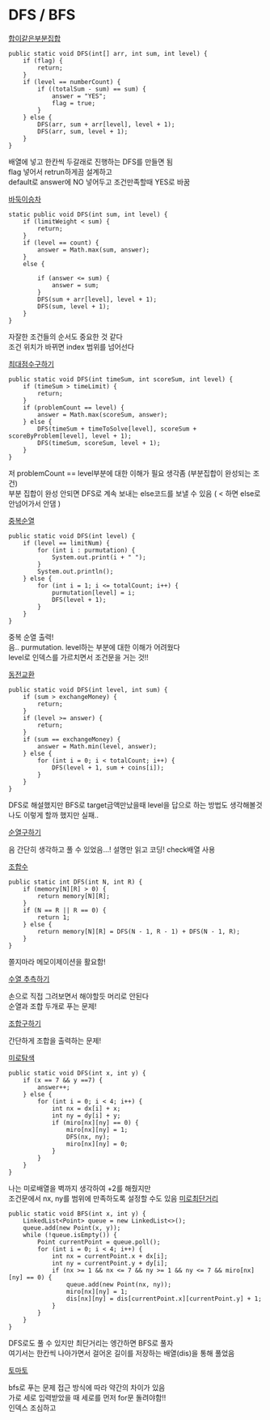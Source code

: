 # DFS / BFS

[합이같은부분집합](합이같은부분집합.java)
```
public static void DFS(int[] arr, int sum, int level) {
    if (flag) {
        return;
    }
    if (level == numberCount) {
        if ((totalSum - sum) == sum) {
            answer = "YES";
            flag = true;
        }
    } else {
        DFS(arr, sum + arr[level], level + 1);
        DFS(arr, sum, level + 1);
    }
}
```
배열에 넣고 한칸씩 두갈래로 진행하는 DFS를 만들면 됨\
flag 넣어서 retrun하게끔 설계하고\
default로 answer에 NO 넣어두고 조건만족할때 YES로 바꿈

[바둑이승차](바둑이승차.java)
```
static public void DFS(int sum, int level) {
    if (limitWeight < sum) {
        return;
    }
    if (level == count) {
        answer = Math.max(sum, answer);
    }
    else {

        if (answer <= sum) {
            answer = sum;
        }
        DFS(sum + arr[level], level + 1);
        DFS(sum, level + 1);
    }
}
```
자잘한 조건들의 순서도 중요한 것 같다 \
조건 위치가 바뀌면 index 범위를 넘어선다

[최대점수구하기](최대점수구하기.java)
```
public static void DFS(int timeSum, int scoreSum, int level) {
    if (timeSum > timeLimit) {
        return;
    }
    if (problemCount == level) {
        answer = Math.max(scoreSum, answer);
    } else {
        DFS(timeSum + timeToSolve[level], scoreSum + scoreByProblem[level], level + 1);
        DFS(timeSum, scoreSum, level + 1);
    }
}
```
저 problemCount == level부분에 대한 이해가 필요 생각좀 (부분집합이 완성되는 조건)\
부분 집합이 완성 안되면 DFS로 계속 보내는 else코드를 보낼 수 있음 ( < 하면 else로 안넘어가서 안댐 )

[중복순열](중복순열.java)
```
public static void DFS(int level) {
    if (level == limitNum) {
        for (int i : purmutation) {
            System.out.print(i + " ");
        }
        System.out.println();
    } else {
        for (int i = 1; i <= totalCount; i++) {
            purmutation[level] = i;
            DFS(level + 1);
        }
    }
}
```
중복 순열 출력!\
음.. purmutation. level하는 부분에 대한 이해가 어려웠다\
level로 인덱스를 가르치면서 조건문을 거는 것!!

[동전교환](동전교환.java)
```
public static void DFS(int level, int sum) {
    if (sum > exchangeMoney) {
        return;
    }
    if (level >= answer) {
        return;
    }
    if (sum == exchangeMoney) {
        answer = Math.min(level, answer);
    } else {
        for (int i = 0; i < totalCount; i++) {
            DFS(level + 1, sum + coins[i]);
        }
    }
}
```
DFS로 해설했지만 BFS로 target금액만났을때 level을 답으로 하는 방법도 생각해볼것\
나도 이렇게 할까 했지만 실패..

[순열구하기](순열구하기.java)

음 간단히 생각하고 풀 수 있었음...! 설명만 읽고 코딩! check배열 사용

[조합수](조합수.java)
```
public static int DFS(int N, int R) {
    if (memory[N][R] > 0) {
        return memory[N][R];
    }
    if (N == R || R == 0) {
        return 1;
    } else {
        return memory[N][R] = DFS(N - 1, R - 1) + DFS(N - 1, R);
    }
}
```
쫄지마라 메모이제이션을 활요함!

[수열 추측하기](수열추측하기.java)

손으로 직접 그려보면서 해야할듯 머리로 안된다\
순열과 조합 두개로 푸는 문제!

[조합구하기](조합구하기.java)

간단하게 조합을 출력하는 문제!

[미로탐색](미로탐색.java)
```
public static void DFS(int x, int y) {
    if (x == 7 && y ==7) {
        answer++;
    } else {
        for (int i = 0; i < 4; i++) {
            int nx = dx[i] + x;
            int ny = dy[i] + y;
            if (miro[nx][ny] == 0) {
                miro[nx][ny] = 1;
                DFS(nx, ny);
                miro[nx][ny] = 0;
            }
        }
    }
}
```
나는 미로배열을 벽까지 생각하여 +2를 해줬지만\
조건문에서 nx, ny를 범위에 만족하도록 설정할 수도 있음
[미로최단거리](미로최단거리.java)
```
public static void BFS(int x, int y) {
    LinkedList<Point> queue = new LinkedList<>();
    queue.add(new Point(x, y));
    while (!queue.isEmpty()) {
        Point currentPoint = queue.poll();
        for (int i = 0; i < 4; i++) {
            int nx = currentPoint.x + dx[i];
            int ny = currentPoint.y + dy[i];
            if (nx >= 1 && nx <= 7 && ny >= 1 && ny <= 7 && miro[nx][ny] == 0) {
                queue.add(new Point(nx, ny));
                miro[nx][ny] = 1;
                dis[nx][ny] = dis[currentPoint.x][currentPoint.y] + 1;
            }
        }
    }
}
```
DFS로도 풀 수 있지만 최단거리는 엥간하면 BFS로 풀자\
여기서는 한칸씩 나아가면서 걸어온 길이를 저장하는 배열(dis)을 통해 풀었음

[토마토](토마토.java)

bfs로 푸는 문제 접근 방식에 따라 약간의 차이가 있음\
가로 세로 입력받았을 때 세로를 먼저 for문 돌려야함!!\
인덱스 조심하고